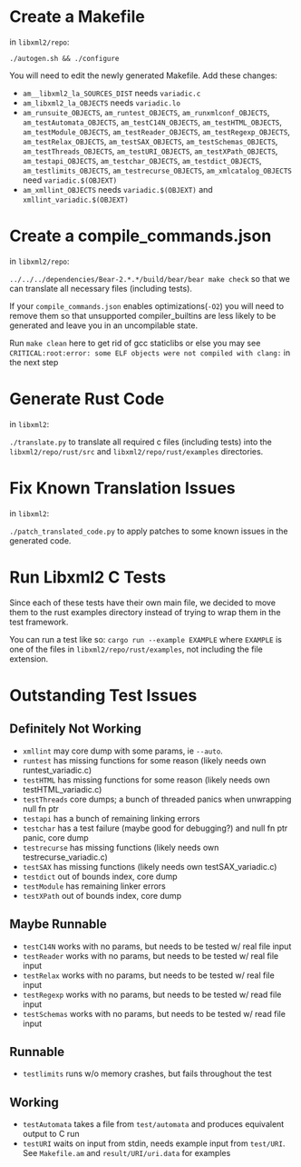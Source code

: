 # Create a Makefile

in `libxml2/repo`:

`./autogen.sh && ./configure`

You will need to edit the newly generated Makefile. Add these changes:
* `am__libxml2_la_SOURCES_DIST` needs `variadic.c`
* `am_libxml2_la_OBJECTS` needs `variadic.lo`
* `am_runsuite_OBJECTS`, `am_runtest_OBJECTS`, `am_runxmlconf_OBJECTS`, `am_testAutomata_OBJECTS`, `am_testC14N_OBJECTS`, `am_testHTML_OBJECTS`, `am_testModule_OBJECTS`, `am_testReader_OBJECTS`, `am_testRegexp_OBJECTS`, `am_testRelax_OBJECTS`, `am_testSAX_OBJECTS`, `am_testSchemas_OBJECTS`, `am_testThreads_OBJECTS`, `am_testURI_OBJECTS`, `am_testXPath_OBJECTS`, `am_testapi_OBJECTS`, `am_testchar_OBJECTS`, `am_testdict_OBJECTS`, `am_testlimits_OBJECTS`, `am_testrecurse_OBJECTS`, `am_xmlcatalog_OBJECTS` need `variadic.$(OBJEXT)`
* `am_xmllint_OBJECTS` needs `variadic.$(OBJEXT)` and `xmllint_variadic.$(OBJEXT)`

# Create a compile_commands.json

in `libxml2/repo`:

`../../../dependencies/Bear-2.*.*/build/bear/bear make check` so that we can translate all necessary files (including tests).

If your `compile_commands.json` enables optimizations(`-O2`) you will need to remove them so that unsupported compiler_builtins are less likely to be generated and leave you in an uncompilable state.

Run `make clean` here to get rid of gcc staticlibs or else you may see `CRITICAL:root:error: some ELF objects were not compiled with clang:` in the next step

# Generate Rust Code

in `libxml2`:

`./translate.py` to translate all required c files (including tests) into the `libxml2/repo/rust/src` and `libxml2/repo/rust/examples` directories.

# Fix Known Translation Issues

in `libxml2`:

`./patch_translated_code.py` to apply patches to some known issues in the generated code.

# Run Libxml2 C Tests

Since each of these tests have their own main file, we decided to move them to the rust examples directory instead of trying to wrap them in the test framework.

You can run a test like so: `cargo run --example EXAMPLE` where `EXAMPLE` is one of the files in `libxml2/repo/rust/examples`, not including the file extension.

# Outstanding Test Issues

## Definitely Not Working

* `xmllint` may core dump with some params, ie `--auto`.
* `runtest` has missing functions for some reason (likely needs own runtest_variadic.c)
* `testHTML` has missing functions for some reason (likely needs own testHTML_variadic.c)
* `testThreads` core dumps; a bunch of threaded panics when unwrapping null fn ptr
* `testapi` has a bunch of remaining linking errors
* `testchar` has a test failure (maybe good for debugging?) and null fn ptr panic, core dump
* `testrecurse` has missing functions (likely needs own testrecurse_variadic.c)
* `testSAX` has missing functions (likely needs own testSAX_variadic.c)
* `testdict` out of bounds index, core dump
* `testModule` has remaining linker errors
* `testXPath` out of bounds index, core dump

## Maybe Runnable

* `testC14N` works with no params, but needs to be tested w/ real file input
* `testReader` works with no params, but needs to be tested w/ real file input
* `testRelax` works with no params, but needs to be tested w/ real file input
* `testRegexp` works with no params, but needs to be tested w/ read file input
* `testSchemas` works with no params, but needs to be tested w/ read file input

## Runnable

* `testlimits` runs w/o memory crashes, but fails throughout the test

## Working

* `testAutomata` takes a file from `test/automata` and produces equivalent output to C run
* `testURI` waits on input from stdin, needs example input from `test/URI`. See `Makefile.am` and `result/URI/uri.data` for examples
